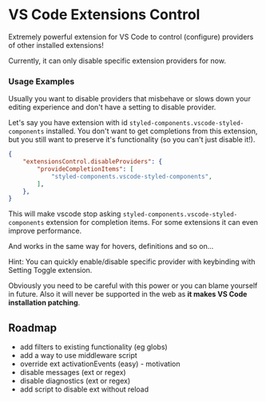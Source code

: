 # VS Code Extensions Control

Extremely powerful extension for VS Code to control (configure) providers of other installed extensions!

Currently, it can only disable specific extension providers for now.

### Usage Examples

Usually you want to disable providers that misbehave or slows down your editing experience and don't have a setting to disable provider.

Let's say you have extension with id `styled-components.vscode-styled-components` installed. You don't want to get completions from this extension, but you still want to preserve it's functionality (so you can't just disable it!).

```json
{
    "extensionsControl.disableProviders": {
        "provideCompletionItems": [
            "styled-components.vscode-styled-components",
        ],
    },
}
```

This will make vscode stop asking `styled-components.vscode-styled-components` extension for completion items. For some extensions it can even improve performance.

And works in the same way for hovers, definitions and so on...

Hint: You can quickly enable/disable specific provider with keybinding with Setting Toggle extension.

Obviously you need to be careful with this power or you can blame yourself in future. Also it will never be supported in the web as **it makes VS Code installation patching**.

## Roadmap

- add filters to existing functionality (eg globs)
- add a way to use middleware script
- override ext activationEvents (easy) - motivation
- disable messages (ext or regex)
- disable diagnostics (ext or regex)
- add script to disable ext without reload
